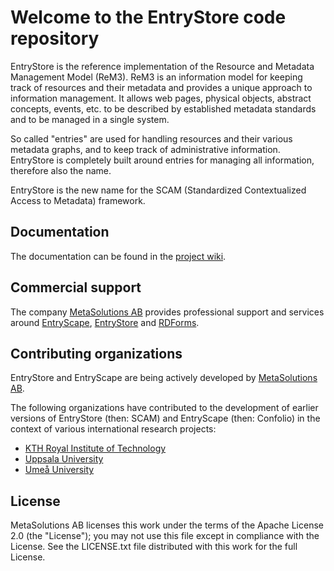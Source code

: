 # Welcome to the EntryStore code repository

EntryStore is the reference implementation of the Resource and Metadata Management Model (ReM3). ReM3 is an information model for keeping track of resources and their metadata and provides a unique approach to information management. It allows web pages, physical objects, abstract concepts, events, etc. to be described by established metadata standards and to be managed in a single system.

So called "entries" are used for handling resources and their various metadata graphs, and to keep track of administrative information. EntryStore is completely built around entries for managing all information, therefore also the name.

EntryStore is the new name for the SCAM (Standardized Contextualized Access to Metadata) framework.

## Documentation

The documentation can be found in the [project wiki](https://bitbucket.org/metasolutions/entrystore/wiki/).

## Commercial support

The company [MetaSolutions AB](http://www.metasolutions.se) provides professional support and services around [EntryScape](http://www.entryscape.com), [EntryStore](http://www.entrystore.org) and [RDForms](https://rdforms.org).

## Contributing organizations

EntryStore and EntryScape are being actively developed by [MetaSolutions AB](http://www.metasolutions.se).

The following organizations have contributed to the development of earlier versions of EntryStore (then: SCAM) and EntryScape (then: Confolio) in the context of various international research projects:

  * [KTH Royal Institute of Technology](http://www.kth.se)
  * [Uppsala University](http://www.uu.se)
  * [Umeå University](http://www.umu.se)

## License

MetaSolutions AB licenses this work under the terms of the Apache License 2.0 (the "License"); you may not use this file except in compliance with the License. See the LICENSE.txt file distributed with this work for the full License.
